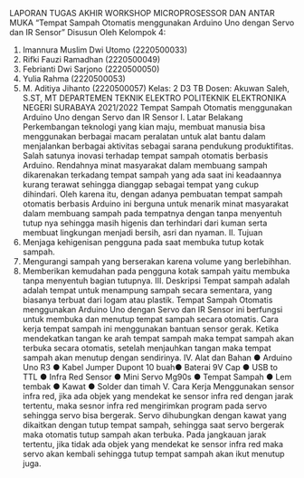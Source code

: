 LAPORAN TUGAS AKHIR
WORKSHOP MICROPROSESSOR DAN ANTAR MUKA
“Tempat Sampah Otomatis menggunakan Arduino Uno dengan Servo
dan IR Sensor”
Disusun Oleh Kelompok 4:
1. Imannura Muslim Dwi Utomo (2220500033)
2. Rifki Fauzi Ramadhan (2220500049)
3. Febrianti Dwi Sarjono (2220500050)
4. Yulia Rahma (2220500053)
5. M. Aditiya Jihanto (2220500057)
Kelas: 2 D3 TB
Dosen: Akuwan Saleh, S.ST, MT
DEPARTEMEN TEKNIK ELEKTRO
POLITEKNIK ELEKTRONIKA NEGERI SURABAYA
2021/2022
Tempat Sampah Otomatis menggunakan Arduino Uno dengan
Servo dan IR Sensor
I. Latar Belakang
Perkembangan teknologi yang kian maju, membuat manusia bisa
menggunakan berbagai macam peralatan untuk alat bantu dalam menjalankan
berbagai aktivitas sebagai sarana pendukung produktifitas. Salah satunya inovasi
terhadap tempat sampah otomatis berbasis Arduino. Rendahnya minat masyarakat
dalam membuang sampah dikarenakan terkadang tempat sampah yang ada saat ini
keadaannya kurang terawat sehingga dianggap sebagai tempat yang cukup
dihindari. Oleh karena itu, dengan adanya pembuatan tempat sampah otomatis
berbasis Arduino ini berguna untuk menarik minat masyarakat dalam membuang
sampah pada tempatnya dengan tanpa menyentuh tutup nya sehingga masih higenis
dan terhindari dari kuman serta membuat lingkungan menjadi bersih, asri dan
nyaman.
II. Tujuan
1. Menjaga kehigenisan pengguna pada saat membuka tutup kotak sampah.
2. Mengurangi sampah yang berserakan karena volume yang berlebihhan.
3. Memberikan kemudahan pada pengguna kotak sampah yaitu membuka tanpa
menyentuh bagian tutupnya.
III. Deskripsi
Tempat sampah adalah adalah tempat untuk menampung sampah secara
sementara, yang biasanya terbuat dari logam atau plastik. Tempat Sampah Otomatis
menggunakan Arduino Uno dengan Servo dan IR Sensor ini berfungsi untuk
membuka dan menutup tempat sampah secara otomatis. Cara kerja tempat sampah
ini menggunakan bantuan sensor gerak. Ketika mendekatkan tangan ke arah tempat
sampah maka tempat sampah akan terbuka secara otomatis, setelah menjauhkan
tangan maka tempat sampah akan menutup dengan sendirinya.
IV. Alat dan Bahan
● Arduino Uno R3
● Kabel Jumper Dupont 10 buah● Baterai 9V Cap
● USB to TTL
● Infra Red Sensor
● Mini Servo Mg90s
● Tempat Sampah
● Lem tembak
● Kawat
● Solder dan timah
V. Cara Kerja
Menggunakan sensor infra red, jika ada objek yang mendekat ke sensor infra
red dengan jarak tertentu, maka sesnor infra red mengirimkan program pada servo
sehingga servo bisa bergerak. Servo dihubungkan dengan kawat yang dikaitkan
dengan tutup tempat sampah, sehingga saat servo bergerak maka otomatis tutup
sampah akan terbuka. Pada jangkauan jarak tertentu, jika tidak ada objek yang
mendekat ke sensor infra red maka servo akan kembali sehingga tutup tempat
sampah akan ikut menutup juga.

